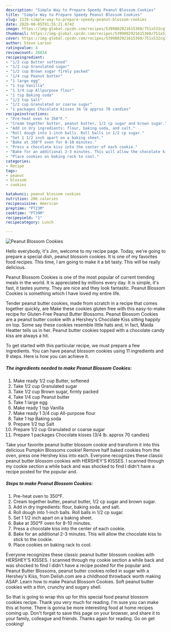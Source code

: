 ```yaml
---
description: "Simple Way to Prepare Speedy Peanut Blossom Cookies"
title: "Simple Way to Prepare Speedy Peanut Blossom Cookies"
slug: 2239-simple-way-to-prepare-speedy-peanut-blossom-cookies
date: 2020-08-05T01:55:21.674Z
image: https://img-global.cpcdn.com/recipes/5399802921615360/751x532cq70/peanut-blossom-cookies-recipe-main-photo.jpg
thumbnail: https://img-global.cpcdn.com/recipes/5399802921615360/751x532cq70/peanut-blossom-cookies-recipe-main-photo.jpg
cover: https://img-global.cpcdn.com/recipes/5399802921615360/751x532cq70/peanut-blossom-cookies-recipe-main-photo.jpg
author: Steve Larson
ratingvalue: 4
reviewcount: 26834
recipeingredient:
- "1/2 cup Butter softened"
- "1/2 cup Granulated sugar"
- "1/2 cup Brown sugar firmly packed"
- "1/4 cup Peanut butter"
- "1 large egg"
- "1 tsp Vanilla"
- "1 3/4 cup Allpurpose flour"
- "1 tsp Baking soda"
- "1/2 tsp Salt"
- "1/2 cup Granulated or coarse sugar"
- "1 packages Chocolate kisses 34 lb approx 70 candies"
recipeinstructions:
- "Pre-heat oven to 350°F."
- "Cream together butter, peanut butter, 1/2 cp sugar and brown sugar."
- "Add in dry ingredients: flour, baking soda, and salt."
- "Roll dough into 1-inch balls. Roll balls in 1/2 cp sugar."
- "Set 1 1/2 inch apart on a baking sheet."
- "Bake at 350°F oven for 8-10 minutes."
- "Press a chocolate kiss into the center of each cookie."
- "Bake for an additional 2-3 minutes. This will allow the chocolate kiss to stick to the cookie."
- "Place cookies on baking rack to cool."
categories:
- Recipe
tags:
- peanut
- blossom
- cookies

katakunci: peanut blossom cookies 
nutrition: 286 calories
recipecuisine: American
preptime: "PT23M"
cooktime: "PT39M"
recipeyield: "1"
recipecategory: Lunch

---
```



![Peanut Blossom Cookies](https://img-global.cpcdn.com/recipes/5399802921615360/751x532cq70/peanut-blossom-cookies-recipe-main-photo.jpg)

Hello everybody, it's Jim, welcome to my recipe page. Today, we're going to prepare a special dish, peanut blossom cookies. It is one of my favorites food recipes. This time, I am going to make it a bit tasty. This will be really delicious.

Peanut Blossom Cookies is one of the most popular of current trending meals in the world. It is appreciated by millions every day. It is simple, it's fast, it tastes yummy. They are nice and they look fantastic. Peanut Blossom Cookies is something which I have loved my entire life.

Tender peanut butter cookies, made from scratch in a recipe that comes together quickly, are Make these cookies gluten free with this easy-to-make recipe for Gluten-Free Peanut Butter Blossoms. Peanut Blossom Cookies are a peanut butter cookie with a Hershey&#39;s Chocolate Kiss sitting happily on top. Some say these cookies resemble little hats and, in fact, Maida Heatter tells us in her. Peanut butter cookies topped with a chocolate candy kiss are always a hit.


To get started with this particular recipe, we must prepare a few ingredients. You can have peanut blossom cookies using 11 ingredients and 9 steps. Here is how you can achieve it.

<!--inarticleads1-->

##### The ingredients needed to make Peanut Blossom Cookies:

1. Make ready 1/2 cup Butter, softened
1. Take 1/2 cup Granulated sugar
1. Take 1/2 cup Brown sugar, firmly packed
1. Take 1/4 cup Peanut butter
1. Take 1 large egg
1. Make ready 1 tsp Vanilla
1. Make ready 1 3/4 cup All-purpose flour
1. Take 1 tsp Baking soda
1. Prepare 1/2 tsp Salt
1. Prepare 1/2 cup Granulated or coarse sugar
1. Prepare 1 packages Chocolate kisses (3/4 lb. approx 70 candies)


Take your favorite peanut butter blossom cookie and transform it into this delicious Pumpkin Blossoms cookie! Remove half baked cookies from the oven, press one Hershey kiss into each. Everyone recognizes these classic peanut butter blossom cookies with HERSHEY&#39;S KISSES. I scanned through my cookie section a while back and was shocked to find I didn&#39;t have a recipe posted for the popular and. 

<!--inarticleads2-->

##### Steps to make Peanut Blossom Cookies:

1. Pre-heat oven to 350°F.
1. Cream together butter, peanut butter, 1/2 cp sugar and brown sugar.
1. Add in dry ingredients: flour, baking soda, and salt.
1. Roll dough into 1-inch balls. Roll balls in 1/2 cp sugar.
1. Set 1 1/2 inch apart on a baking sheet.
1. Bake at 350°F oven for 8-10 minutes.
1. Press a chocolate kiss into the center of each cookie.
1. Bake for an additional 2-3 minutes. This will allow the chocolate kiss to stick to the cookie.
1. Place cookies on baking rack to cool.


Everyone recognizes these classic peanut butter blossom cookies with HERSHEY&#39;S KISSES. I scanned through my cookie section a while back and was shocked to find I didn&#39;t have a recipe posted for the popular and. Peanut Butter Blossoms, peanut butter cookies rolled in sugar with a Hershey&#39;s Kiss, from Delish.com are a childhood throwback worth making ASAP. Learn how to make Peanut Blossom Cookies. Soft peanut butter cookies with a thin, crunchy and sugary shell. 

So that is going to wrap this up for this special food peanut blossom cookies recipe. Thank you very much for reading. I'm sure you can make this at home. There is gonna be more interesting food at home recipes coming up. Don't forget to save this page on your browser, and share it to your family, colleague and friends. Thanks again for reading. Go on get cooking!
